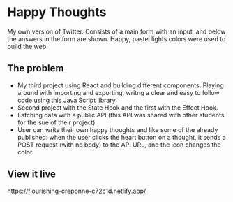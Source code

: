 # Happy Thoughts

My own version of Twitter. Consists of a main form with an input, and below the answers in the form are shown. 
Happy, pastel lights colors were used to build the web. 

## The problem

- My third project using React and building different components. Playing around with importing and exporting, writng a clear and easy to follow code using this Java Script library. 
- Second project with the State Hook and the first with the Effect Hook. 
- Fatching data with a public API (this API was shared with other students for the sue of their project).
- User can write their own happy thoughts and like some of the already published: when the user clicks the heart button on a thought, it sends a POST request (with no body) to the API URL, and the icon changes the color. 

## View it live

https://flourishing-creponne-c72c1d.netlify.app/
